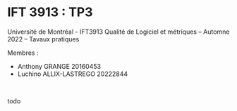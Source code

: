 # IFT 3913 : TP3

Université de Montréal - IFT3913 Qualité de Logiciel et métriques – Automne 2022 – Tavaux pratiques

Membres :

- Anthony GRANGE 20160453
- Luchino ALLIX-LASTREGO 20222844

<br/>

todo
